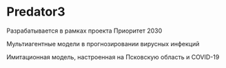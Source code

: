 # Predator3

Разрабатывается в рамках проекта Приоритет 2030

Мультиагентные модели в прогнозировании вирусных инфекций

Имитационная модель, настроенная на Псковскую область и COVID-19
